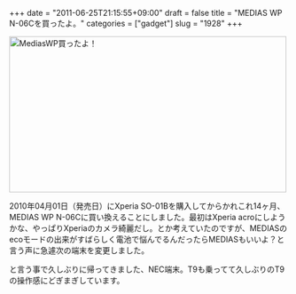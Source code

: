 +++
date = "2011-06-25T21:15:55+09:00"
draft = false
title = "MEDIAS WP N-06Cを買ったよ。"
categories = ["gadget"]
slug = "1928"
+++

<a href="https://www.flickr.com/photos/keruru/5872754150/" title="MediasWP買ったよ！ by けるる, on Flickr"><img src="https://farm4.static.flickr.com/3037/5872754150_b574d5dd88.jpg" width="500" height="281" alt="MediasWP買ったよ！"/></a>

2010年04月01日（発売日）にXperia SO-01Bを購入してからかれこれ14ヶ月、MEDIAS WP N-06Cに買い換えることにしました。最初はXperia acroにしようかな、やっぱりXperiaのカメラ綺麗だし。とか考えていたのですが、MEDIASのecoモードの出来がすばらしく電池で悩んでるんだったらMEDIASもいいよ？と言う声に急遽次の端末を変更しました。

と言う事で久しぶりに帰ってきました、NEC端末。T9も乗ってて久しぶりのT9の操作感にどぎまぎしています。
